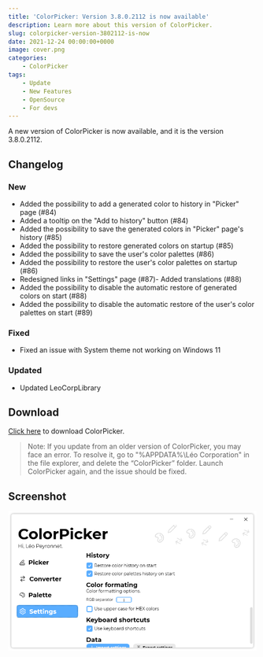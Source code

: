 ```yaml
---
title: 'ColorPicker: Version 3.8.0.2112 is now available'
description: Learn more about this version of ColorPicker.
slug: colorpicker-version-3802112-is-now
date: 2021-12-24 00:00:00+0000
image: cover.png
categories:
    - ColorPicker
tags:
    - Update
    - New Features
    - OpenSource
    - For devs
---
```

A new version of ColorPicker is now available, and it is the version 3.8.0.2112.

## Changelog
### New
- Added the possibility to add a generated color to history in "Picker" page (#84)
- Added a tooltip on the "Add to history" button (#84)
- Added the possibility to save the generated colors in "Picker" page's history (#85)
- Added the possibility to restore generated colors on startup (#85)
- Added the possibility to save the user's color palettes (#86)
- Added the possibility to restore the user's color palettes on startup (#86)
- Redesigned links in "Settings" page (#87)- Added translations (#88)
- Added the possibility to disable the automatic restore of generated colors on start (#88)
- Added the possibility to disable the automatic restore of the user's color palettes on start (#89)
### Fixed
- Fixed an issue with System theme not working on Windows 11
### Updated
- Updated LeoCorpLibrary

## Download

[Click here](https://tinyurl.com/DownloadColorPicker) to download ColorPicker.


> Note: If you update from an older version of ColorPicker, you may face an error. To resolve it, go to "%APPDATA%\Léo Corporation" in the file explorer, and delete the “ColorPicker” folder. Launch ColorPicker again, and the issue should be fixed.

## Screenshot
![The ColorPicker's Settings page.](cover.png)